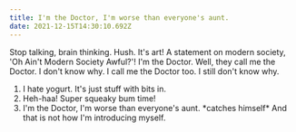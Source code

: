 ```yaml
---
title: I'm the Doctor, I'm worse than everyone's aunt.
date: 2021-12-15T14:30:10.692Z
---
```



Stop talking, brain thinking. Hush. It's art! A statement on modern society, 'Oh Ain't Modern Society Awful?'! I'm the Doctor. Well, they call me the Doctor. I don't know why. I call me the Doctor too. I still don't know why.

1. I hate yogurt. It's just stuff with bits in.
2. Heh-haa! Super squeaky bum time!
3. I'm the Doctor, I'm worse than everyone's aunt. \*catches himself\* And that is not how I'm introducing myself.